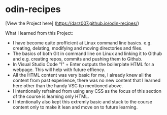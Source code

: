 # odin-recipes
[View the Project here] (https://darz007.github.io/odin-recipes/)

What I learned from this Project: 
- I have become quite profficient at Linux command line basics. e.g. creating, delating, modifying and moving directories and files.
- The basics of both Git in command line on Linux and linking it to Github and e.g. creating repos, commits and pushing them to Github.
- In Visual Studio Code "!" + Enter outputs the boilerplate HTML for a webpage. This will help with future effiency.
- All the HTML content was very basic for me, I already knew all the content from past experience, there was no new content that I learned here other than the handy VSC tip mentioned above.
- I intentionally refrained from using any CSS as the focus of this section of the course is learning only HTML.
- I Intentionally also kept this extremly basic and stuck to the course content only to make it lean and move on to future learning. 

